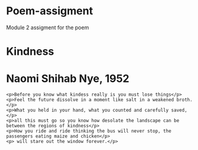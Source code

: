 # Poem-assigment
Module 2 assigment for the poem
<!DOCTYPE html>

<html lang="en">

<head>
    <link rel="stylesheet" href="poem.css">
    <title> poem </title>
</head>
<body>
    <h1>Kindness</h1>  
    <h1>Naomi Shihab Nye, 1952</h1> 

    <p>Before you know what kindess really is you must lose things</p>
    <p>Feel the future dissolve in a moment like salt in a weakened broth.</p>
    <p>What you held in your hand, what you counted and carefully saved,</p>
    <p>all this must go so you know how desolate the landscape can be between the regions of kindness</p>
    <p>How you ride and ride thinking the bus will never stop, the passengers eating maize and chicken</p>
    <p> will stare out the window forever.</p>
</body>
</html>
